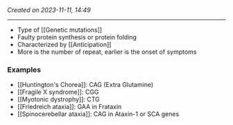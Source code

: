 *Created on 2023-11-11, 14:49* 

---
- Type of [[Genetic mutations]] 
- Faulty protein synthesis or protein folding
- Characterized by [[Anticipation]] 
- More is the number of repeat, earlier is the onset of symptoms

### Examples
- [[Huntington's Chorea]]: CAG (Extra Glutamine)
- [[Fragile X syndrome]]: CGG
- [[Myotonic dystrophy]]: CTG
- [[Friedreich ataxia]]: GAA in Frataxin 
- [[Spinocerebellar ataxia]]: CAG in Ataxin-1 or SCA genes 
